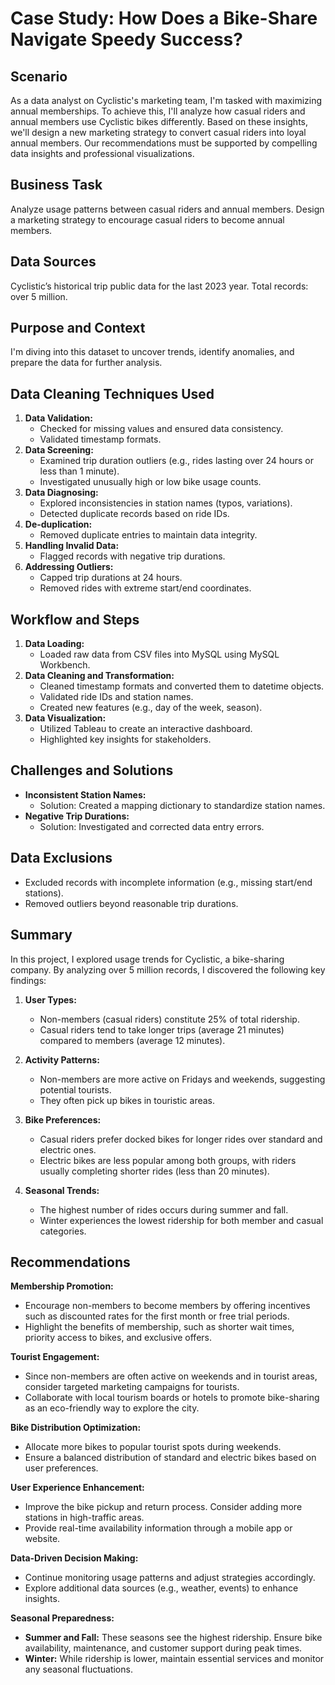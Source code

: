 # Case Study: How Does a Bike-Share Navigate Speedy Success?

## Scenario
As a data analyst on Cyclistic's marketing team, I'm tasked with maximizing annual memberships. To achieve this, I'll analyze how casual riders and annual members use Cyclistic bikes differently. Based on these insights, we'll design a new marketing strategy to convert casual riders into loyal annual members. Our recommendations must be supported by compelling data insights and professional visualizations.

## Business Task
Analyze usage patterns between casual riders and annual members.
Design a marketing strategy to encourage casual riders to become annual members.

## Data Sources
Cyclistic’s historical trip public data for the last 2023 year. Total records: over 5 million.

## Purpose and Context
I'm diving into this dataset to uncover trends, identify anomalies, and prepare the data for further analysis.

## Data Cleaning Techniques Used
1. **Data Validation:**
   - Checked for missing values and ensured data consistency.
   - Validated timestamp formats.
2. **Data Screening:**
   - Examined trip duration outliers (e.g., rides lasting over 24 hours or less than 1 minute).
   - Investigated unusually high or low bike usage counts.
3. **Data Diagnosing:**
   - Explored inconsistencies in station names (typos, variations).
   - Detected duplicate records based on ride IDs.
4. **De-duplication:**
   - Removed duplicate entries to maintain data integrity.
5. **Handling Invalid Data:**
   - Flagged records with negative trip durations.
6. **Addressing Outliers:**
   - Capped trip durations at 24 hours.
   - Removed rides with extreme start/end coordinates.

## Workflow and Steps
1. **Data Loading:**
   - Loaded raw data from CSV files into MySQL using MySQL Workbench.
2. **Data Cleaning and Transformation:**
   - Cleaned timestamp formats and converted them to datetime objects.
   - Validated ride IDs and station names.
   - Created new features (e.g., day of the week, season).
3. **Data Visualization:**
   - Utilized Tableau to create an interactive dashboard.
   - Highlighted key insights for stakeholders.

## Challenges and Solutions
- **Inconsistent Station Names:**
  - Solution: Created a mapping dictionary to standardize station names.
- **Negative Trip Durations:**
  - Solution: Investigated and corrected data entry errors.

## Data Exclusions
- Excluded records with incomplete information (e.g., missing start/end stations).
- Removed outliers beyond reasonable trip durations.

## Summary
In this project, I explored usage trends for Cyclistic, a bike-sharing company. By analyzing over 5 million records, I discovered the following key findings:

1. **User Types:**
   - Non-members (casual riders) constitute 25% of total ridership.
   - Casual riders tend to take longer trips (average 21 minutes) compared to members (average 12 minutes).

2. **Activity Patterns:**
   - Non-members are more active on Fridays and weekends, suggesting potential tourists.
   - They often pick up bikes in touristic areas.

3. **Bike Preferences:**
   - Casual riders prefer docked bikes for longer rides over standard and electric ones.
   - Electric bikes are less popular among both groups, with riders usually completing shorter rides (less than 20 minutes).

4. **Seasonal Trends:**
   - The highest number of rides occurs during summer and fall.
   - Winter experiences the lowest ridership for both member and casual categories.

## Recommendations

**Membership Promotion:**
- Encourage non-members to become members by offering incentives such as discounted rates for the first month or free trial periods.
- Highlight the benefits of membership, such as shorter wait times, priority access to bikes, and exclusive offers.

**Tourist Engagement:**
- Since non-members are often active on weekends and in tourist areas, consider targeted marketing campaigns for tourists.
- Collaborate with local tourism boards or hotels to promote bike-sharing as an eco-friendly way to explore the city.

**Bike Distribution Optimization:**
- Allocate more bikes to popular tourist spots during weekends.
- Ensure a balanced distribution of standard and electric bikes based on user preferences.

**User Experience Enhancement:**
- Improve the bike pickup and return process. Consider adding more stations in high-traffic areas.
- Provide real-time availability information through a mobile app or website.

**Data-Driven Decision Making:**
- Continue monitoring usage patterns and adjust strategies accordingly.
- Explore additional data sources (e.g., weather, events) to enhance insights.

**Seasonal Preparedness:**
- **Summer and Fall:** These seasons see the highest ridership. Ensure bike availability, maintenance, and customer support during peak times.
- **Winter:** While ridership is lower, maintain essential services and monitor any seasonal fluctuations.
